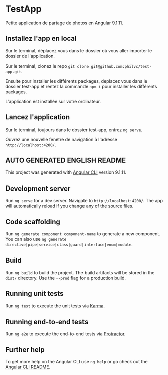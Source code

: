 # TestApp

Petite application de partage de photos en Angular 9.1.11.

## Installez l'app en local

Sur le terminal, déplacez vous dans le dossier où vous aller importer le dossier de l'application.

Sur le terminal, clonez le repo `git clone git@github.com:philvc/test-app.git`.

Ensuite pour installer les différents packages, deplacez vous dans le dossier test-app et rentez la commande `npm i` pour installer les différents packages.

L'application est installée sur votre ordinateur.

## Lancez l'application

Sur le terminal, toujours dans le dossier test-app, entrez `ng serve`.

Ouvrez une nouvelle fenêtre de navigation à l'adresse `http://localhost:4200/`.


## AUTO GENERATED ENGLISH README
This project was generated with [Angular CLI](https://github.com/angular/angular-cli) version 9.1.11.

## Development server

Run `ng serve` for a dev server. Navigate to `http://localhost:4200/`. The app will automatically reload if you change any of the source files.

## Code scaffolding

Run `ng generate component component-name` to generate a new component. You can also use `ng generate directive|pipe|service|class|guard|interface|enum|module`.

## Build

Run `ng build` to build the project. The build artifacts will be stored in the `dist/` directory. Use the `--prod` flag for a production build.

## Running unit tests

Run `ng test` to execute the unit tests via [Karma](https://karma-runner.github.io).

## Running end-to-end tests

Run `ng e2e` to execute the end-to-end tests via [Protractor](http://www.protractortest.org/).

## Further help

To get more help on the Angular CLI use `ng help` or go check out the [Angular CLI README](https://github.com/angular/angular-cli/blob/master/README.md).
